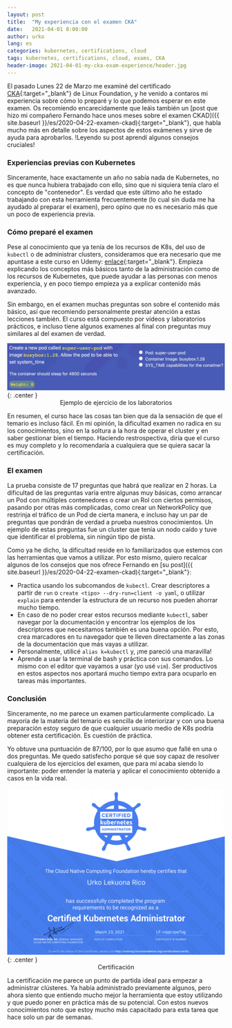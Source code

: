 ```yaml
---
layout: post
title:  "My experiencia con el examen CKA"
date:   2021-04-01 8:00:00
author: urko
lang: es
categories: kubernetes, certifications, cloud
tags: kubernetes, certifications, cloud, exams, CKA
header-image: 2021-04-01-my-cka-exam-experience/header.jpg
---
```


El pasado Lunes 22 de Marzo me examiné del certificado [CKA](https://training.linuxfoundation.org/certification/certified-kubernetes-administrator-cka/){:target="_blank"} de Linux Foundation, y he venido a contaros mi experiencia sobre cómo lo preparé y lo que podemos esperar en este examen. Os recomiendo encarecidamente que leáis también un [post que hizo mi compañero Fernando hace unos meses sobre el examen CKAD]({{ site.baseurl }}/es/2020-04-22-examen-ckad){:target="_blank"}, que habla mucho más en detalle sobre los aspectos de estos exámenes y sirve de ayuda para aprobarlos. !Leyendo su post aprendí algunos consejos cruciales!

### Experiencias previas con Kubernetes

Sinceramente, hace exactamente un año no sabía nada de Kubernetes, no es que nunca hubiera trabajado con ello, sino que ni siquiera tenía claro el concepto de "contenedor". Es verdad que este último año he estado trabajando con esta herramienta frecuentemente (lo cual sin duda me ha ayudado al preparar el examen), pero opino que no es necesario más que un poco de experiencia previa.

### Cómo preparé el examen

Pese al conocimiento que ya tenía de los recursos de K8s, del uso de `kubectl` o de administrar clusters, consideramos que era necesario que me apuntase a este curso en Udemy: [enlace](https://www.udemy.com/course/certified-kubernetes-administrator-with-practice-tests){:target="_blank"}. Empieza explicando los conceptos más básicos tanto de la administración como de los recursos de Kubernetes, que puede ayudar a las personas con menos experiencia, y en poco tiempo empieza ya a explicar contenido más avanzado. 

Sin embargo, en el examen muchas preguntas son sobre el contenido más básico, así que recomiendo personalmente prestar atención a estas lecciones también. El curso está compuesto por vídeos y laboratorios prácticos, e incluso tiene algunos examenes al final con preguntas muy similares al del examen de verdad.

![Ejemplo de ejercicio de los laboratorios](/assets/images/2021-04-01-my-cka-exam-experience/exercise.jpg){: .center }
<label style="text-align: center; display: block;">Ejemplo de ejercicio de los laboratorios</label>

En resumen, el curso hace las cosas tan bien que da la sensación de que el temario es incluso fácil. En mi opinión, la dificultad examen no radica en su los conocimientos, sino en la soltura a la hora de operar el cluster y en saber gestionar bien el tiempo. Haciendo restrospectiva, diría que el curso es muy completo y lo recomendaría a cualquiera que se quiera sacar la certificación.

### El examen

La prueba consiste de 17 preguntas que habrá que realizar en 2 horas. La dificultad de las preguntas varía entre algunas muy básicas, como arrancar un Pod con múltiples contenedores o crear un Rol con ciertos permisos, pasando por otras más complicadas, como crear un NetworkPolicy que restrinja el tráfico de un Pod de cierta manera, e incluso hay un par de preguntas que pondrán de verdad a prueba nuestros conocimientos. Un ejemplo de estas preguntas fue un cluster que tenía un nodo caído y tuve que identificar el problema, sin ningún tipo de pista.

Como ya he dicho, la dificultad reside en lo familiarizados que estemos con las herramientas que vamos a utilizar. Por esto mismo, quiero recalcar algunos de los consejos que nos ofrece Fernando en [su post]({{ site.baseurl }}/es/2020-04-22-examen-ckad){:target="_blank"}:

* Practica usando los subcomandos de `kubectl`. Crear descriptores a partir de `run` o `create <tipo> --dry-run=client -o yaml`, o utilizar `explain` para entender la estructura de un recurso nos pueden ahorrar mucho tiempo.
* En caso de no poder crear estos recursos mediante `kubectl`, saber navegar por la documentación y encontrar los ejemplos de los descriptores que necesitamos también es una buena opción. Por esto, crea marcadores en tu navegador que te lleven directamente a las zonas de la documentación que más vayas a utilizar.
* Personalmente, utilicé `alias k=kubectl` y, ¡me pareció una maravilla!
* Aprende a usar la terminal de bash y práctica con sus comandos. Lo mismo con el editor que vayamos a usar (yo usé `vim`). Ser productivos en estos aspectos nos aportará mucho tiempo extra para ocuparlo en tareas más importantes.

### Conclusión

Sinceramente, no me parece un examen particularmente complicado. La mayoría de la materia del temario es sencilla de interiorizar y con una buena preparación estoy seguro de que cualquier usuario medio de K8s podría obtener esta certificación. Es cuestión de práctica.

Yo obtuve una puntuación de 87/100, por lo que asumo que fallé en una o dos preguntas. Me quedo satisfecho porque sé que soy capaz de resolver cualquiera de los ejercicios del examen, que para mí acaba siendo lo importante: poder entender la materia y aplicar el conocimiento obtenido a casos en la vida real.

![Certificación](/assets/images/2021-04-01-my-cka-exam-experience/certification.png){: .center }
<label style="text-align: center; display: block;">Certificación</label>

La certificación me parece un punto de partida ideal para empezar a administrar clústeres. Ya había administrado previamente algunos, pero ahora siento que entiendo mucho mejor la herramienta que estoy utilizando y que puedo poner en práctica más de su potencial. Con estos nuevos conocimientos noto que estoy mucho más capacitado para esta tarea que hace solo un par de semanas.